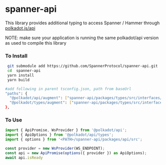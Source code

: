 # spanner-api

This library provides additional typing to access Spanner / Hammer through [polkadot.js/api](https://github.com/polkadot-js/api)

NOTE: make sure your application is running the same polkadot/api version as used to compile this library

### To Install
```bash
 git submodule add https://github.com/SpannerProtocol/spanner-api.git
 cd  spanner-api
 yarn install
 yarn build

#add following in parent tsconfig.json, path from baseUrl
"paths": {
  "@polkadot/api/augment": ["spanner-api/packages/types/src/interfaces/augment-api.ts"],
  "@polkadot/types/augment": ["spanner-api/packages/types/src/interfaces/augment-types.ts"],
},
```

### To Use
```typescript
import { ApiPromise, WsProvider } from '@polkadot/api';
import { ApiOptions } from '@polkadot/api/types';
import { options } from '<PATH>/spanner-api/packages/api/src';

const provider = new WsProvider(WS_ENDPOINT);
const api = new ApiPromise(options({ provider }) as ApiOptions);
await api.isReady
```
